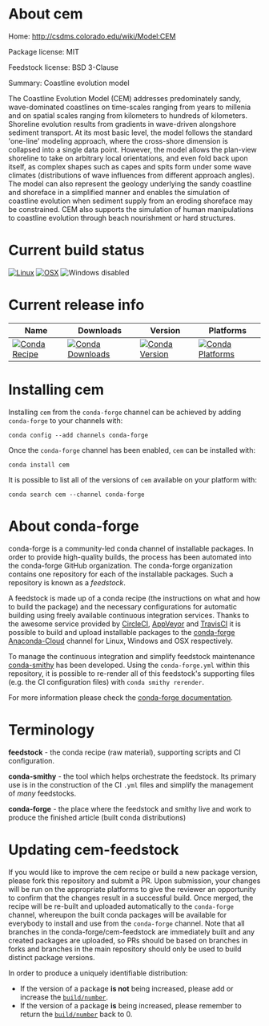 About cem
=========

Home: http://csdms.colorado.edu/wiki/Model:CEM

Package license: MIT

Feedstock license: BSD 3-Clause

Summary: Coastline evolution model

The Coastline Evolution Model (CEM) addresses predominately sandy,
wave-dominated coastlines on time-scales ranging from years to
millenia and on spatial scales ranging from kilometers to hundreds
of kilometers. Shoreline evolution results from gradients in
wave-driven alongshore sediment transport. At its most basic level,
the model follows the standard 'one-line' modeling approach, where
the cross-shore dimension is collapsed into a single data point.
However, the model allows the plan-view shoreline to take on arbitrary
local orientations, and even fold back upon itself, as complex shapes
such as capes and spits form under some wave climates (distributions
of wave influences from different approach angles). The model can
also represent the geology underlying the sandy coastline and
shoreface in a simplified manner and enables the simulation of
coastline evolution when sediment supply from an eroding shoreface
may be constrained. CEM also supports the simulation of human
manipulations to coastline evolution through beach nourishment or
hard structures.


Current build status
====================

[![Linux](https://img.shields.io/circleci/project/github/conda-forge/cem-feedstock/master.svg?label=Linux)](https://circleci.com/gh/conda-forge/cem-feedstock)
[![OSX](https://img.shields.io/travis/conda-forge/cem-feedstock/master.svg?label=macOS)](https://travis-ci.org/conda-forge/cem-feedstock)
![Windows disabled](https://img.shields.io/badge/Windows-disabled-lightgrey.svg)

Current release info
====================

| Name | Downloads | Version | Platforms |
| --- | --- | --- | --- |
| [![Conda Recipe](https://img.shields.io/badge/recipe-cem-green.svg)](https://anaconda.org/conda-forge/cem) | [![Conda Downloads](https://img.shields.io/conda/dn/conda-forge/cem.svg)](https://anaconda.org/conda-forge/cem) | [![Conda Version](https://img.shields.io/conda/vn/conda-forge/cem.svg)](https://anaconda.org/conda-forge/cem) | [![Conda Platforms](https://img.shields.io/conda/pn/conda-forge/cem.svg)](https://anaconda.org/conda-forge/cem) |

Installing cem
==============

Installing `cem` from the `conda-forge` channel can be achieved by adding `conda-forge` to your channels with:

```
conda config --add channels conda-forge
```

Once the `conda-forge` channel has been enabled, `cem` can be installed with:

```
conda install cem
```

It is possible to list all of the versions of `cem` available on your platform with:

```
conda search cem --channel conda-forge
```


About conda-forge
=================

conda-forge is a community-led conda channel of installable packages.
In order to provide high-quality builds, the process has been automated into the
conda-forge GitHub organization. The conda-forge organization contains one repository
for each of the installable packages. Such a repository is known as a *feedstock*.

A feedstock is made up of a conda recipe (the instructions on what and how to build
the package) and the necessary configurations for automatic building using freely
available continuous integration services. Thanks to the awesome service provided by
[CircleCI](https://circleci.com/), [AppVeyor](https://www.appveyor.com/)
and [TravisCI](https://travis-ci.org/) it is possible to build and upload installable
packages to the [conda-forge](https://anaconda.org/conda-forge)
[Anaconda-Cloud](https://anaconda.org/) channel for Linux, Windows and OSX respectively.

To manage the continuous integration and simplify feedstock maintenance
[conda-smithy](https://github.com/conda-forge/conda-smithy) has been developed.
Using the ``conda-forge.yml`` within this repository, it is possible to re-render all of
this feedstock's supporting files (e.g. the CI configuration files) with ``conda smithy rerender``.

For more information please check the [conda-forge documentation](https://conda-forge.org/docs/).

Terminology
===========

**feedstock** - the conda recipe (raw material), supporting scripts and CI configuration.

**conda-smithy** - the tool which helps orchestrate the feedstock.
                   Its primary use is in the construction of the CI ``.yml`` files
                   and simplify the management of *many* feedstocks.

**conda-forge** - the place where the feedstock and smithy live and work to
                  produce the finished article (built conda distributions)


Updating cem-feedstock
======================

If you would like to improve the cem recipe or build a new
package version, please fork this repository and submit a PR. Upon submission,
your changes will be run on the appropriate platforms to give the reviewer an
opportunity to confirm that the changes result in a successful build. Once
merged, the recipe will be re-built and uploaded automatically to the
`conda-forge` channel, whereupon the built conda packages will be available for
everybody to install and use from the `conda-forge` channel.
Note that all branches in the conda-forge/cem-feedstock are
immediately built and any created packages are uploaded, so PRs should be based
on branches in forks and branches in the main repository should only be used to
build distinct package versions.

In order to produce a uniquely identifiable distribution:
 * If the version of a package **is not** being increased, please add or increase
   the [``build/number``](https://conda.io/docs/user-guide/tasks/build-packages/define-metadata.html#build-number-and-string).
 * If the version of a package **is** being increased, please remember to return
   the [``build/number``](https://conda.io/docs/user-guide/tasks/build-packages/define-metadata.html#build-number-and-string)
   back to 0.
